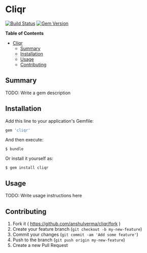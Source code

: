 # Cliqr

[![Build Status](https://travis-ci.org/anshulverma/cliqr.svg?branch=master)](https://travis-ci.org/anshulverma/cliqr)
[![Gem Version](https://badge.fury.io/rb/cliqr.svg)](http://badge.fury.io/rb/cliqr)

<!-- markdown-toc start - Don't edit this section. Run M-x markdown-toc/generate-toc again -->
**Table of Contents**

- [Cliqr](#cliqr)
    - [Summary](#summary)
    - [Installation](#installation)
    - [Usage](#usage)
    - [Contributing](#contributing)

<!-- markdown-toc end -->


## Summary

TODO: Write a gem description

## Installation

Add this line to your application's Gemfile:

```ruby
gem 'cliqr'
```

And then execute:

    $ bundle

Or install it yourself as:

    $ gem install cliqr

## Usage

TODO: Write usage instructions here

## Contributing

1. Fork it ( https://github.com/anshulverma/cliqr/fork )
2. Create your feature branch (`git checkout -b my-new-feature`)
3. Commit your changes (`git commit -am 'Add some feature'`)
4. Push to the branch (`git push origin my-new-feature`)
5. Create a new Pull Request
